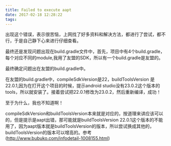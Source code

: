 ```yaml
---
title: Failed to execute aapt
date: 2017-02-18 12:28:22
tags:
---
```


出现这个错误，表示很苦恼，上网找了好多资料和解决方法，都进行了尝试，都不行，于是自己静下心来进行仔细查看。

<!--more-->
最终还是发现问题出现在build.gradle文件中，首先，项目中有4个build.gradle，每个对应不同的module,我用了友盟的SDK，所以有一个build.gradle是友盟的。

最终确定问题出在友盟的build.gradle中。

在友盟的build.gradle中，compileSdkVersion是22，buildToolsVersion 是22.0.1,因为在打开这个项目的时候，提示android studio没有23.0.2这个版本的tools，所以就安装了。接着尝试把22.0.1修改为23.0.2，然后重新编译，成功！

至于为什么，我也不知道啊！

compileSdkVersion和buildToolsVersion本来就是对应的，按道理来讲应该可以的，但是提示是aapt出错，那可能就是buildToolsVersion 22.0.1这个版本的不能用了，因为aapt版本就是buildToolsVersion的版本，所以尝试换成其他的，buildToolsVersion的版本可以增高的。参考(http://www.bubuko.com/infodetail-1008155.html)
